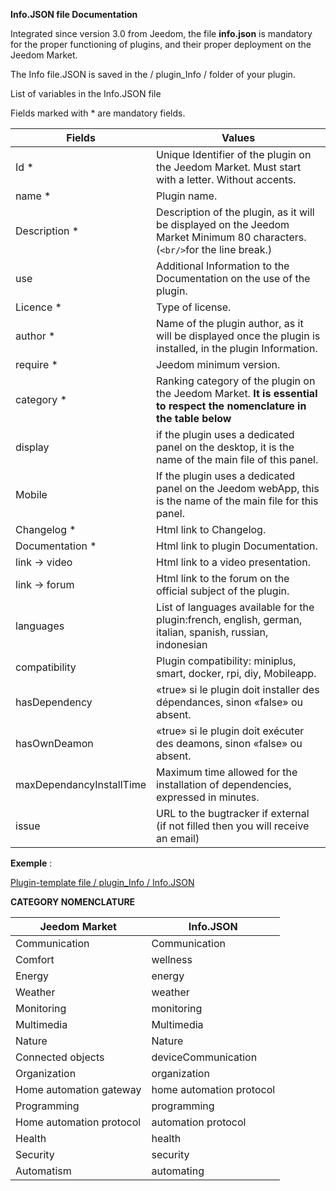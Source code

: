 **Info.JSON file Documentation**

Integrated since version 3.0 from Jeedom, the file **info.json** is mandatory for the proper functioning of plugins, and their proper deployment on the Jeedom Market.

The Info file.JSON is saved in the / plugin_Info / folder of your plugin.

List of variables in the Info.JSON file

Fields marked with * are mandatory fields.

Fields                   | Values                                                                                                                   |
------------------------ | ------------------------------------------------------------------------------------------------------------------------- |
Id *                     | Unique Identifier of the plugin on the Jeedom Market. Must start with a letter. Without accents.                             |
name *                   | Plugin name.                                                                                                            |
Description *            | Description of the plugin, as it will be displayed on the Jeedom Market Minimum 80 characters. (` <br/> `for the line break.)                                  |                                                                                     |
use                    | Additional Information to the Documentation on the use of the plugin.                                                    |
Licence *                | Type of license.                                                                                                          |
author *                 | Name of the plugin author, as it will be displayed once the plugin is installed, in the plugin Information.         |
require *                | Jeedom minimum version.                                                                                                |
category *               | Ranking category of the plugin on the Jeedom Market. **It is essential to respect the nomenclature in the table below** |
display                  | if the plugin uses a dedicated panel on the desktop, it is the name of the main file of this panel.                    |
Mobile                   | If the plugin uses a dedicated panel on the Jeedom webApp, this is the name of the main file for this panel.   |
Changelog *              | Html link to Changelog.                                                                                              |
Documentation *          | Html link to plugin Documentation.                                                                                |
link -> video               | Html link to a video presentation.                                                                                 |
link -> forum               | Html link to the forum on the official subject of the plugin.                                                                  |
languages                | List of languages available for the plugin:french, english, german, italian, spanish, russian, indonesian            |
compatibility            | Plugin compatibility: miniplus, smart, docker, rpi, diy, Mobileapp.                                                   |
hasDependency            | «true» si le plugin doit installer des dépendances, sinon «false» ou absent.                                              |
hasOwnDeamon             | «true» si le plugin doit exécuter des deamons, sinon «false» ou absent.                                                   |
maxDependancyInstallTime | Maximum time allowed for the installation of dependencies, expressed in minutes.                                            |
issue                    | URL to the bugtracker if external (if not filled then you will receive an email)

**Exemple** :

[Plugin-template file / plugin_Info / Info.JSON](https://github.com/jeedom/plugin-template/blob/master/plugin_info/info.json)




**CATEGORY NOMENCLATURE**

Jeedom Market         | Info.JSON               |
--------------------- | ----------------------- |
Communication         | Communication           |
Comfort               | wellness                |
Energy               | energy                  |
Weather                 | weather                 |
Monitoring            | monitoring              |
Multimedia            | Multimedia              |
Nature                | Nature                  |
Connected objects      | deviceCommunication     |
Organization          | organization            |
Home automation gateway  | home automation protocol|
Programming         | programming             |
Home automation protocol   | automation protocol     |
Health                 | health                  |
Security              | security                |
Automatism           | automating          |


   


  


  


  

    


   




